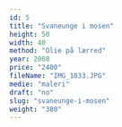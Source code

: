```yaml
---
id: 5
title: "Svaneunge i mosen"
height: 50
width: 40
method: "Olie på lærred"
year: 2008
price: "2400"
fileName: "IMG_1833.JPG"
medie: "maleri"
draft: "no"
slug: "svaneunge-i-mosen"
weight: "380"
---
```

